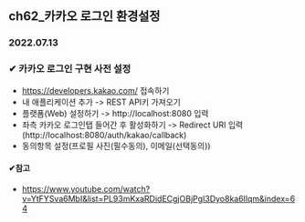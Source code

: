 ## ch62_카카오 로그인 환경설정
### 2022.07.13

### ✔ 카카오 로그인 구현 사전 설정
 - https://developers.kakao.com/ 접속하기
 - 내 애플리케이션 추가 -> REST API키 가져오기
 - 플랫폼(Web) 설정하기 -> http://localhost:8080 입력
 - 좌측 카카오 로그인탭 들어간 후 활성화하기 -> Redirect URI 입력(http://localhost:8080/auth/kakao/callback)
 - 동의항목 설정(프로필 사진(필수동의), 이메일(선택동의))

#### ✔참고
- https://www.youtube.com/watch?v=YtFYSva6MbI&list=PL93mKxaRDidECgjOBjPgI3Dyo8ka6Ilqm&index=64
